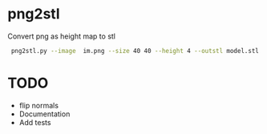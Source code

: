 # png2stl
Convert png as height map to stl

```bash
 png2stl.py --image  im.png --size 40 40 --height 4 --outstl model.stl
```

# TODO
* flip normals
* Documentation
* Add tests
